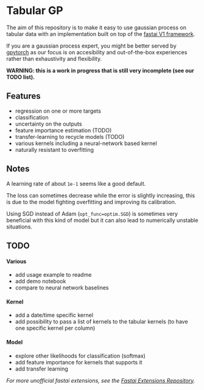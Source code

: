 # Tabular GP

The aim of this repository is to make it easy to use gaussian process on tabular data with an implementation built on top of the [fastai V1 framework](https://docs.fast.ai/).

If you are a gaussian process expert, you might be better served by [gpytorch](https://gpytorch.ai/) as our focus is on accesibility and out-of-the-box experiences rather than exhaustivity and flexibility.

**WARNING: this is a work in progress that is still very incomplete (see our TODO list).**

## Features

- regression on one or more targets
- classification
- uncertainty on the outputs
- feature importance estimation (TODO)
- transfer-learning to recycle models (TODO)
- various kernels including a neural-network based kernel
- naturally resistant to overfitting

## Notes

A learning rate of about `1e-1` seems like a good default.

The loss can sometimes decrease while the error is slightly increasing, this is due to the model fighting overfitting and improving its calibration.

Using SGD instead of Adam (`opt_func=optim.SGD`) is sometimes very beneficial with this kind of model but it can also lead to numerically unstable situations.

## TODO

#### Various

- add usage example to readme
- add demo notebook
- compare to neural network baselines

#### Kernel

- add a date/time specific kernel
- add possibility to pass a list of kernels to the tabular kernels (to have one specific kernel per column)

#### Model

- explore other likelihoods for classification (softmax)
- add feature importance for kernels that supports it
- add transfer learning

*For more unofficial fastai extensions, see the [Fastai Extensions Repository](https://github.com/nestordemeure/fastai-extensions-repository).*